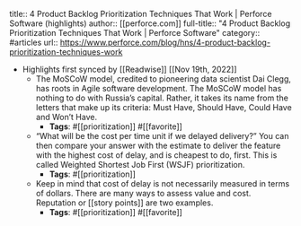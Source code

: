title:: 4 Product Backlog Prioritization Techniques That Work | Perforce Software (highlights)
author:: [[perforce.com]]
full-title:: "4 Product Backlog Prioritization Techniques That Work | Perforce Software"
category:: #articles
url:: https://www.perforce.com/blog/hns/4-product-backlog-prioritization-techniques-work

- Highlights first synced by [[Readwise]] [[Nov 19th, 2022]]
	- The MoSCoW model, credited to pioneering data scientist Dai Clegg, has roots in Agile software development. The MoSCoW model has nothing to do with Russia’s capital. Rather, it takes its name from the letters that make up its criteria: Must Have, Should Have, Could Have and Won’t Have.
		- **Tags**: #[[prioritization]] #[[favorite]]
	- “What will be the cost per time unit if we delayed delivery?” You can then compare your answer with the estimate to deliver the feature with the highest cost of delay, and is cheapest to do, first. This is called Weighted Shortest Job First (WSJF) prioritization.
		- **Tags**: #[[prioritization]]
	- Keep in mind that cost of delay is not necessarily measured in terms of dollars. There are many ways to assess value and cost. Reputation or [[story points]] are two examples.
		- **Tags**: #[[prioritization]] #[[favorite]]